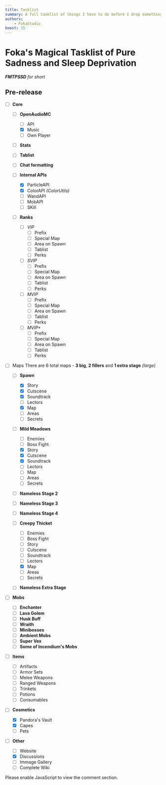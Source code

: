 ```yaml
---
title: Tasklist
summary: A full tasklist of things I have to do before I drop something big
authors:
    - FokaStudio
boost: 15
---
```


# Foka's Magical Tasklist of Pure Sadness and Sleep Deprivation
***FMTPSSD** for short*

## Pre-release

- [ ] **Core**
    
    - [ ] **OpenAudioMC**
        - [ ] API
        - [x] Music
        - [ ] Own Player
    
    - [ ] **Stats**
    
    - [ ] **Tablist**
    
    - [ ] **Chat formatting**
    
    - [ ] **Internal APIs**
        - [x] ParticleAPI
        - [x] ColorAPI *(ColorUtils)*
        - [ ] WandAPI
        - [ ] MobAPI
        - [ ] SKill
    
    - [ ] **Ranks**
        
        - [ ] *VIP*
            - [ ] Prefix
            - [ ] Special Map
            - [ ] Area on Spawn
            - [ ] Tablist
            - [ ] Perks
        
        - [ ] *SVIP*
            - [ ] Prefix
            - [ ] Special Map
            - [ ] Area on Spawn
            - [ ] Tablist
            - [ ] Perks
        
        - [ ] *MVIP*
            - [ ] Prefix
            - [ ] Special Map
            - [ ] Area on Spawn
            - [ ] Tablist
            - [ ] Perks
        
        - [ ] *MVIP+*
            - [ ] Prefix
            - [ ] Special Map
            - [ ] Area on Spawn
            - [ ] Tablist
            - [ ] Perks
- [ ] Maps
    There are 6 total maps - **3 big**, **2 fillers** and **1 extra stage** *(large)*
    - [ ] **Spawn**
        - [x] Story
        - [x] Cutscene
        - [x] Soundtrack
        - [ ] Lectors
        - [x] Map
        - [ ] Areas
        - [ ] Secrets
  
    - [ ] **Mild Meadows**
        - [ ] Enemies
        - [ ] Boss Fight
        - [x] Story
        - [x] Cutscene
        - [x] Soundtrack
        - [ ] Lectors
        - [ ] Map
        - [ ] Areas
        - [ ] Secrets
  
    - [ ] **Nameless Stage 2**
  
    - [ ] **Nameless Stage 3**
  
    - [ ] **Nameless Stage 4**
  
    - [ ] **Creepy Thicket**
        - [ ] Enemies
        - [ ] Boss Fight
        - [ ] Story
        - [ ] Cutscene
        - [ ] Soundtrack
        - [ ] Lectors
        - [x] Map
        - [ ] Areas
        - [ ] Secrets
  
    - [ ] **Nameless Extra Stage**
  
- [ ] **Mobs**
    - [ ] **Enchanter**
    - [ ] **Lava Golem**
    - [ ] **Husk Buff**
    - [ ] **Wraith**
    - [ ] **Minibosses**
    - [ ] **Ambient Mobs**
    - [ ] **Super Vex**
    - [ ] **Some of Incendium's Mobs**

- [ ] **Items**
    - [ ] Artifacts
    - [ ] Armor Sets
    - [ ] Melee Weapons
    - [ ] Ranged Weapons
    - [ ] Trinkets
    - [ ] Potions
    - [ ] Consumables

- [ ] **Cosmetics**
    - [x] Pandora's Vault
    - [x] Capes
    - [ ] Pets
  
- [ ] **Other**
    - [ ] Website
    - [x] Discussions
    - [ ] Immage Gallery
    - [ ] Complete Wiki

<div id="disqus_thread"></div><script> (function() { var d = document, s = d.createElement('script'); s.src = 'https://dungoneery.disqus.com/embed.js'; s.setAttribute('data-timestamp', +new Date()); (d.head || d.body).appendChild(s); })();</script><noscript>Please enable JavaScript to view the comment section.</a></noscript>
